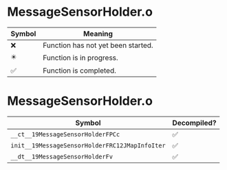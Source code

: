# MessageSensorHolder.o
| Symbol | Meaning 
| ------------- | ------------- 
| :x: | Function has not yet been started. 
| :eight_pointed_black_star: | Function is in progress. 
| :white_check_mark: | Function is completed. 


# MessageSensorHolder.o
| Symbol | Decompiled? |
| ------------- | ------------- |
| `__ct__19MessageSensorHolderFPCc` | :white_check_mark: |
| `init__19MessageSensorHolderFRC12JMapInfoIter` | :white_check_mark: |
| `__dt__19MessageSensorHolderFv` | :white_check_mark: |
